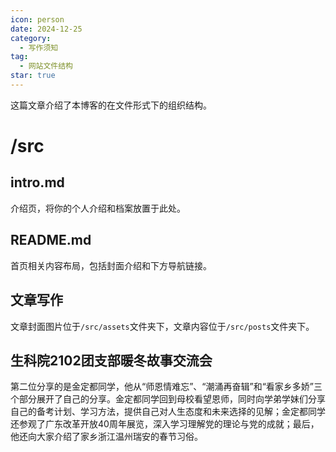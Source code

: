 ```yaml
---
icon: person
date: 2024-12-25
category:
  - 写作须知
tag:
  - 网站文件结构
star: true
---
```


这篇文章介绍了本博客的在文件形式下的组织结构。

<!-- more -->

# /src

## intro.md

介绍页，将你的个人介绍和档案放置于此处。

## README.md

首页相关内容布局，包括封面介绍和下方导航链接。

## 文章写作

文章封面图片位于`/src/assets`文件夹下，文章内容位于`/src/posts`文件夹下。

## 生科院2102团支部暖冬故事交流会

第二位分享的是金定都同学，他从“师恩情难忘”、“潮涌再奋辑”和“看家乡多娇”三个部分展开了自己的分享。金定都同学回到母校看望恩师，同时向学弟学妹们分享自己的备考计划、学习方法，提供自己对人生态度和未来选择的见解；金定都同学还参观了广东改革开放40周年展览，深入学习理解党的理论与党的成就；最后，他还向大家介绍了家乡浙江温州瑞安的春节习俗。
